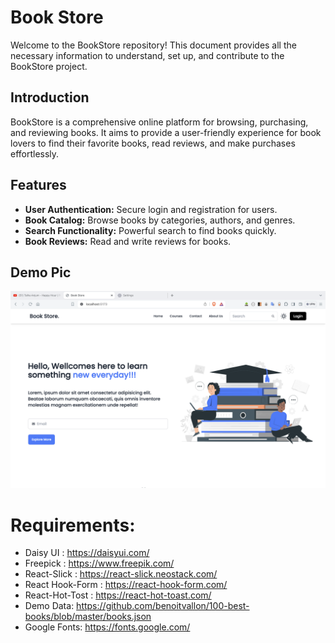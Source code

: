 # Book Store 

Welcome to the BookStore repository! This document provides all the necessary information to understand, set up, and contribute to the BookStore project.



## Introduction
BookStore is a comprehensive online platform for browsing, purchasing, and reviewing books. It aims to provide a user-friendly experience for book lovers to find their favorite books, read reviews, and make purchases effortlessly.

## Features
- **User Authentication:** Secure login and registration for users.
- **Book Catalog:** Browse books by categories, authors, and genres.
- **Search Functionality:** Powerful search to find books quickly.
- **Book Reviews:** Read and write reviews for books.


 ## Demo Pic
 ![Image](https://raw.githubusercontent.com/debapriyo007/BookStore/main/Frontend/public/Demo%20Image/BookStore_V0.1.png)

# Requirements:
 - Daisy UI : https://daisyui.com/
 - Freepick : https://www.freepik.com/
 - React-Slick : https://react-slick.neostack.com/
 - React Hook-Form : https://react-hook-form.com/
 - React-Hot-Tost : https://react-hot-toast.com/
 - Demo Data: https://github.com/benoitvallon/100-best-books/blob/master/books.json
 - Google Fonts: https://fonts.google.com/
 

